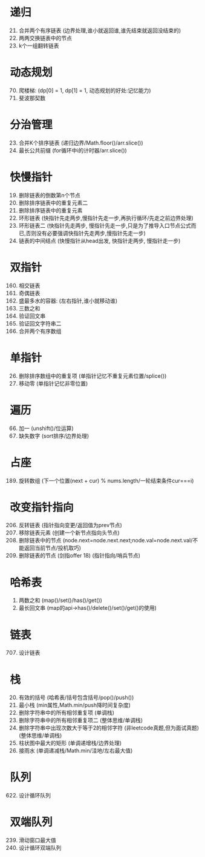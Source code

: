 # 递归
21. 合并两个有序链表 (边界处理,谁小就返回谁,谁先结束就返回没结束的)
24. 两两交换链表中的节点
25. k个一组翻转链表


# 动态规划
70. 爬楼梯: (dp[0] = 1, dp[1] = 1, 动态规划的好处:记忆能力)
509. 斐波那契数


# 分治管理
23. 合并K个排序链表 (递归边界/Math.floor()/arr.slice())
14. 最长公共前缀 (for循环中i的计时器/arr.slice())


# 快慢指针
19. 删除链表的倒数第n个节点
82. 删除排序链表中的重复元素二
83. 删除排序链表中的重复元素
141. 环形链表 (快指针先走两步,慢指针先走一步,再执行循环/先走之前边界处理)
142. 环形链表二 (快指针先走两步, 慢指针先走一步,只是为了推导入口节点公式而已,否则没有必要强调快指针先走两步,慢指针先走一步)
876. 链表的中间结点 (快慢指针从head出发, 快指针走两步, 慢指针走一步)

# 双指针
160. 相交链表
328. 奇偶链表
11. 盛最多水的容器: (左右指针,谁小就移动谁)
15. 三数之和
125. 验证回文串
680. 验证回文字符串二
88. 合并两个有序数组


# 单指针
26. 删除排序数组中的重复项 (单指针记忆不重复元素位置/splice())
183. 移动零 (单指针记忆非零位置)


# 遍历
66. 加一 (unshift()/位运算)
268. 缺失数字 (sort排序/边界处理)

# 占座
189. 旋转数组 (下一个位置(next + cur) % nums.length/一轮结束条件cur===i)

# 改变指针指向
206. 反转链表 (指针指向变更/返回值为prev节点)
203. 移除链表元素 (创建一个新节点指向头节点)
237. 删除链表中的节点 (node.next=node.next.next;node.val=node.next.val/不能返回当前节点/投机取巧)
2. 删除链表的节点 (剑指offer 18) (指针指向/哨兵节点)


# 哈希表
1. 两数之和 (map()/set()/has()/get())
2. 最长回文串 (map的api->has()/delete()/set()/get()的使用)

# 链表
707. 设计链表

# 栈
20. 有效的括号 (哈希表/括号包含括号/pop()/push())
155. 最小栈 (min属性,Math.min/push降时间复杂度)
1047. 删除字符串中的所有相邻重复项 (单调栈)
1209. 删除字符串中的所有相邻重复项二 (整体思维/单调栈)
1201. 删除字符串中出现次数大于等于2的相邻字符 (非leetcode真题,但为面试真题) (整体思维/单调栈)
84. 柱状图中最大的矩形 (单调递增栈/边界处理)
42. 接雨水 (单调递减栈/Math.min/洼地/左右最大值)

# 队列
622. 设计循环队列

# 双端队列
239. 滑动窗口最大值
641. 设计循环双端队列

